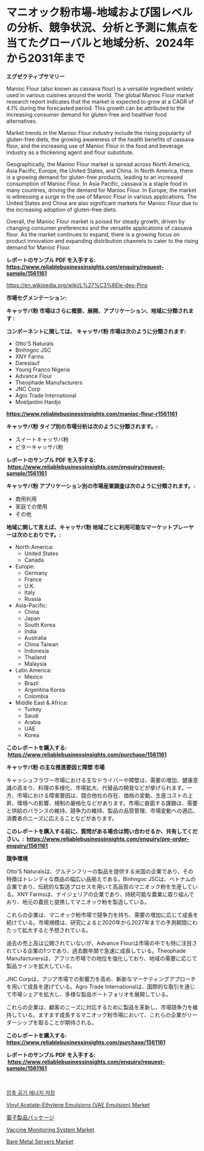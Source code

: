 <p><h1>マニオック粉市場-地域および国レベルの分析、競争状況、分析と予測に焦点を当てたグローバルと地域分析、2024年から2031年まで</h1></p><p><strong>エグゼクティブサマリー</strong></p>
<p><p>Manioc Flour (also known as cassava flour) is a versatile ingredient widely used in various cuisines around the world. The global Manioc Flour market research report indicates that the market is expected to grow at a CAGR of 4.1% during the forecasted period. This growth can be attributed to the increasing consumer demand for gluten-free and healthier food alternatives.</p><p>Market trends in the Manioc Flour industry include the rising popularity of gluten-free diets, the growing awareness of the health benefits of cassava flour, and the increasing use of Manioc Flour in the food and beverage industry as a thickening agent and flour substitute.</p><p>Geographically, the Manioc Flour market is spread across North America, Asia Pacific, Europe, the United States, and China. In North America, there is a growing demand for gluten-free products, leading to an increased consumption of Manioc Flour. In Asia Pacific, cassava is a staple food in many countries, driving the demand for Manioc Flour. In Europe, the market is witnessing a surge in the use of Manioc Flour in various applications. The United States and China are also significant markets for Manioc Flour due to the increasing adoption of gluten-free diets.</p><p>Overall, the Manioc Flour market is poised for steady growth, driven by changing consumer preferences and the versatile applications of cassava flour. As the market continues to expand, there is a growing focus on product innovation and expanding distribution channels to cater to the rising demand for Manioc Flour.</p></p>
<p><strong>レポートのサンプル PDF を入手する: <a href="https://www.reliablebusinessinsights.com/enquiry/request-sample/1561161">https://www.reliablebusinessinsights.com/enquiry/request-sample/1561161</a></strong></p>
<p><a href="https://en.wikipedia.org/wiki/L%27%C3%8Ele-des-Pins">https://en.wikipedia.org/wiki/L%27%C3%8Ele-des-Pins</a></p>
<p><strong>市場セグメンテーション:</strong></p>
<p><strong> キャッサバ粉 市場はさらに概要、展開、アプリケーション、地域に分類されます :</strong></p>
<p><strong>コンポーネントに関しては、 キャッサバ粉 市場は次のように分類されます: &nbsp;</strong></p>
<p><ul><li>Otto'S Naturals</li><li>Binhngoc JSC</li><li>XNY Farms</li><li>Dareslauf</li><li>Young Franco Nigeria</li><li>Advance Flour</li><li>Theophade Manufacturers</li><li>JNC Corp</li><li>Agro Trade International</li><li>Moeljantini Hardjo</li></ul></p>
<p><strong><a href="https://www.reliablebusinessinsights.com/manioc-flour-r1561161">https://www.reliablebusinessinsights.com/manioc-flour-r1561161</a></strong></p>
<p><strong> キャッサバ粉 タイプ別の市場分析は次のように分類されます。:</strong></p>
<p><ul><li>スイートキャッサバ粉</li><li>ビターキャッサバ粉</li></ul></p>
<p><strong>レポートのサンプル PDF を入手する: &nbsp;<a href="https://www.reliablebusinessinsights.com/enquiry/request-sample/1561161">https://www.reliablebusinessinsights.com/enquiry/request-sample/1561161</a></strong></p>
<p><strong> キャッサバ粉 アプリケーション別の市場産業調査は次のように分類されます。:</strong></p>
<p><ul><li>商用利用</li><li>家庭での使用</li><li>その他</li></ul></p>
<p><strong>地域に関して言えば、キャッサバ粉 地域ごとに利用可能なマーケットプレーヤーは次のとおりです。:</strong></p>
<p><ul>
    <li>
        North America:
        <ul>
            <li>United States</li>
            <li>Canada</li>
        </ul>
    </li>
    <li>
        Europe:
        <ul>
            <li>Germany</li>
            <li>France</li>
            <li>U.K.</li>
            <li>Italy</li>
            <li>Russia</li>
        </ul>
    </li>
    <li>
        Asia-Pacific:
        <ul>
            <li>China</li>
            <li>Japan</li>
            <li>South Korea</li>
            <li>India</li>
            <li>Australia</li>
            <li>China Taiwan</li>
            <li>Indonesia</li>
            <li>Thailand</li>
            <li>Malaysia</li>
        </ul>
    </li>
    <li>
        Latin America:
        <ul>
            <li>Mexico</li>
            <li>Brazil</li>
            <li>Argentina Korea</li>
            <li>Colombia</li>
        </ul>
    </li>
    <li>
        Middle East & Africa:
        <ul>
            <li>Turkey</li>
            <li>Saudi</li>
            <li>Arabia</li>
            <li>UAE</li>
            <li>Korea</li>
        </ul>
    </li>
    </ul></p>
<p><strong>このレポートを購入する: &nbsp;<a href="https://www.reliablebusinessinsights.com/purchase/1561161">https://www.reliablebusinessinsights.com/purchase/1561161</a></strong></p>
<p><strong>キャッサバ粉 の主な推進要因と障壁 市場</strong></p>
<p><p>キャッシュフラワー市場における主なドライバーや障壁は、需要の増加、健康意識の高まり、料理の多様化、市場拡大、代替品の開発などが挙げられます。一方、市場における障害要因は、競合他社の存在、価格の変動、生産コストの上昇、環境への影響、規制の厳格化などがあります。市場に直面する課題は、需要と供給のバランスの維持、競争力の維持、製品の品質管理、市場変動への適応、消費者のニーズに応えることなどがあります。</p></p>
<p><strong>このレポートを購入する前に、質問がある場合は問い合わせるか、共有してください。:&nbsp; <a href="https://www.reliablebusinessinsights.com/enquiry/pre-order-enquiry/1561161">https://www.reliablebusinessinsights.com/enquiry/pre-order-enquiry/1561161</a></strong></p>
<p><strong>競争環境</strong></p>
<p><p>Otto'S Naturalsは、グルテンフリーの製品を提供する米国の企業であり、その特徴はトレンディな商品の幅広い品揃えである。Binhngoc JSCは、ベトナムの企業であり、伝統的な製造プロセスを用いて高品質のマニオック粉を生産している。XNY Farmsは、ナイジェリアの企業であり、持続可能な農業に取り組んでおり、地元の農民と提携してマニオック粉を製造している。</p><p>これらの企業は、マニオック粉市場で競争力を持ち、需要の増加に応じて成長を続けている。市場規模は、研究によると2020年から2027年までの予測期間にわたって拡大すると予想されている。</p><p>過去の売上高は公開されていないが、Advance Flourは市場の中でも特に注目されている企業の1つであり、過去数年間で急速に成長している。Theophade Manufacturersは、アフリカ市場での地位を強化しており、地域の需要に応じて製品ラインを拡大している。</p><p>JNC Corpは、アジア市場での影響力を高め、斬新なマーケティングアプローチを用いて成長を遂げている。Agro Trade Internationalは、国際的な取引を通じて市場シェアを拡大し、多様な製品ポートフォリオを展開している。</p><p>これらの企業は、顧客のニーズに対応するために製品を革新し、市場競争力を維持している。ますます成長するマニオック粉市場において、これらの企業がリーダーシップを取ることが期待される。</p></p>
<p><strong>このレポートを購入する: &nbsp; <a href="https://www.reliablebusinessinsights.com/purchase/1561161">https://www.reliablebusinessinsights.com/purchase/1561161</a></strong></p>
<p><strong>レポートのサンプル PDF を入手する: &nbsp;<a href="https://www.reliablebusinessinsights.com/enquiry/request-sample/1561161">https://www.reliablebusinessinsights.com/enquiry/request-sample/1561161</a></strong><strong></strong></p>
<p>&nbsp;</p>
<p><p><a href="https://medium.com/@mnsnahidhasan36_12794/%EA%B8%80%EB%A1%9C%EB%B2%8C-%EC%95%95%EC%B6%95-%EA%B3%B5%EA%B8%B0-%EC%97%90%EB%84%88%EC%A7%80-%EC%A0%80%EC%9E%A5-%EC%8B%9C%EC%9E%A5-%EC%A0%9C%ED%92%88-%EC%9C%A0%ED%98%95%EB%B3%84-%EC%9D%91%EC%9A%A9-%ED%94%84%EB%A1%9C%EA%B7%B8%EB%9E%A8%EB%B3%84-%EC%A7%80%EC%97%AD%EB%B3%84-%EB%B0%8F-%ED%9A%8C%EC%82%AC%EB%B3%84-%EC%82%B0%EC%97%85-%EC%84%B8%EA%B7%B8%EB%A8%BC%ED%8A%B8-%EC%A0%84%EB%A7%9D-%EC%8B%9C%EC%9E%A5-%ED%8F%89%EA%B0%80-%EA%B2%BD%EC%9F%81-%EC%83%81%ED%99%A9-%ED%8A%B8%EB%A0%8C%EB%93%9C-%EB%B0%8F-%EC%98%88%EC%B8%A1-2024-2031-8190c70bd42f">압축 공기 에너지 저장</a></p><p><a href="https://github.com/globismark/Market-Research-Report-List-4/blob/main/vinyl-acetate-ethylene-emulsions-vae-emulsion-market.md">Vinyl Acetate-Ethylene Emulsions (VAE Emulsion) Market</a></p><p><a href="https://medium.com/@nlnlwane1/%E9%9B%BB%E5%AD%90%E8%A3%BD%E5%93%81%E3%81%AE%E5%8C%85%E8%A3%85%E5%B8%82%E5%A0%B4%E8%A6%8F%E6%A8%A1-%E6%88%90%E9%95%B7%E3%83%88%E3%83%AC%E3%83%B3%E3%83%89-%E7%B5%B1%E8%A8%88-%E4%BA%88%E6%B8%AC-2024%E5%B9%B4-2031%E5%B9%B4-46ca506f223c">電子製品パッケージ</a></p><p><a href="https://www.linkedin.com/pulse/vaccine-monitoring-system-market-global-regional-analysis-fo9pe">Vaccine Monitoring System Market</a></p><p><a href="https://issuu.com/reportprime-2/docs/bare-metal-servers-market-size-2030.pptx">Bare Metal Servers Market</a></p></p>